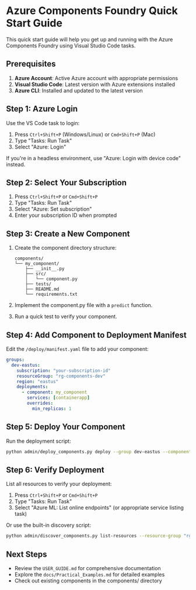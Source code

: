 # Azure Components Foundry Quick Start Guide

This quick start guide will help you get up and running with the Azure Components Foundry using Visual Studio Code tasks.

## Prerequisites

1. **Azure Account**: Active Azure account with appropriate permissions
2. **Visual Studio Code**: Latest version with Azure extensions installed
3. **Azure CLI**: Installed and updated to the latest version

## Step 1: Azure Login

Use the VS Code task to login:

1. Press `Ctrl+Shift+P` (Windows/Linux) or `Cmd+Shift+P` (Mac)
2. Type "Tasks: Run Task"
3. Select "Azure: Login"

If you're in a headless environment, use "Azure: Login with device code" instead.

## Step 2: Select Your Subscription

1. Press `Ctrl+Shift+P` or `Cmd+Shift+P`
2. Type "Tasks: Run Task" 
3. Select "Azure: Set subscription"
4. Enter your subscription ID when prompted

## Step 3: Create a New Component

1. Create the component directory structure:
   ```
   components/
   └── my_component/
       ├── __init__.py
       ├── src/
       │   └── component.py
       ├── tests/
       ├── README.md
       └── requirements.txt
   ```

2. Implement the component.py file with a `predict` function.
3. Run a quick test to verify your component.

## Step 4: Add Component to Deployment Manifest

Edit the `/deploy/manifest.yaml` file to add your component:

```yaml
groups:
  dev-eastus:
    subscription: "your-subscription-id"
    resourceGroup: "rg-components-dev"
    region: "eastus"
    deployments:
      - component: my_component
        services: [containerapp]
        overrides:
          min_replicas: 1
```

## Step 5: Deploy Your Component

Run the deployment script:

```bash
python admin/deploy_components.py deploy --group dev-eastus --component my_component
```

## Step 6: Verify Deployment

List all resources to verify your deployment:

1. Press `Ctrl+Shift+P` or `Cmd+Shift+P`
2. Type "Tasks: Run Task"
3. Select "Azure ML: List online endpoints" (or appropriate service listing task)

Or use the built-in discovery script:

```bash
python admin/discover_components.py list-resources --resource-group "rg-components-dev"
```

## Next Steps

- Review the `USER_GUIDE.md` for comprehensive documentation
- Explore the `docs/Practical_Examples.md` for detailed examples
- Check out existing components in the components/ directory
